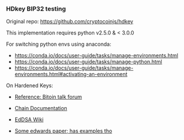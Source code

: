 ### HDkey BIP32 testing

Original repo: https://github.com/cryptocoinjs/hdkey

This implementation requires python v2.5.0 & < 3.0.0



For switching python envs using anaconda:
- https://conda.io/docs/user-guide/tasks/manage-environments.html
- https://conda.io/docs/user-guide/tasks/manage-python.html
- https://conda.io/docs/user-guide/tasks/manage-environments.html#activating-an-environment

On Hardened Keys:
- [Reference: Bitoin talk forum](https://bitcointalk.org/index.php?topic=679487.0)


- [Chain Documentation](https://chain.com/docs/1.1/protocol/specifications/chainkd#introduction)
- [EdDSA Wiki](https://en.wikipedia.org/wiki/EdDSA)
- [Some edwards paper; has examples tho](https://tools.ietf.org/html/draft-irtf-cfrg-eddsa-08)
